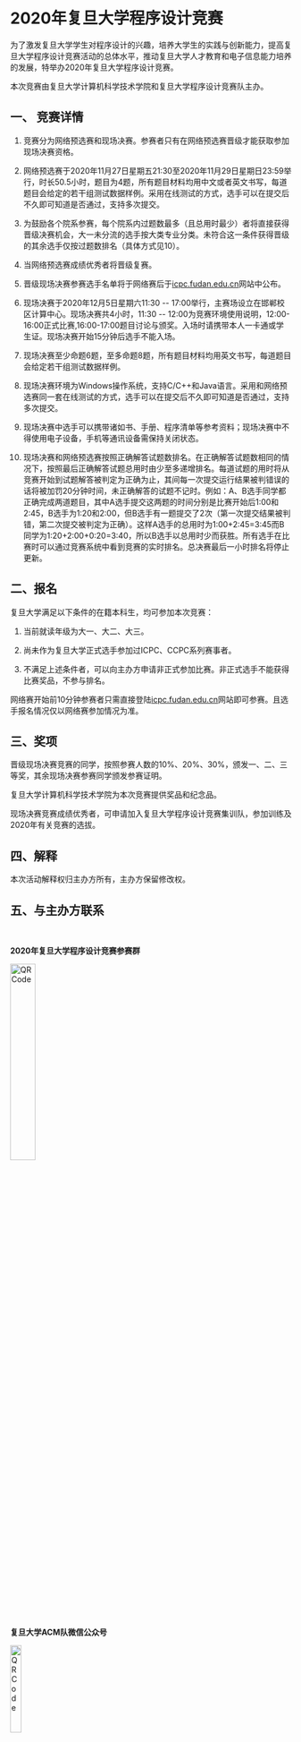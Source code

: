 # 2020年复旦大学程序设计竞赛

为了激发复旦大学学生对程序设计的兴趣，培养大学生的实践与创新能力，提高复旦大学程序设计竞赛活动的总体水平，推动复旦大学人才教育和电子信息能力培养的发展，特举办2020年复旦大学程序设计竞赛。

本次竞赛由复旦大学计算机科学技术学院和复旦大学程序设计竞赛队主办。

## 一、 竞赛详情

1. 竞赛分为网络预选赛和现场决赛。参赛者只有在网络预选赛晋级才能获取参加现场决赛资格。

2. 网络预选赛于2020年11月27日星期五21:30至2020年11月29日星期日23:59举行，时长50.5小时，题目为4题，所有题目材料均用中文或者英文书写，每道题目会给定的若干组测试数据样例。采用在线测试的方式，选手可以在提交后不久即可知道是否通过，支持多次提交。

3. 为鼓励各个院系参赛，每个院系内过题数最多（且总用时最少）者将直接获得晋级决赛机会，大一未分流的选手按大类专业分类。未符合这一条件获得晋级的其余选手仅按过题数排名（具体方式见10）。

4. 当网络预选赛成绩优秀者将晋级复赛。

5. 晋级现场决赛参赛选手名单将于网络赛后于[icpc.fudan.edu.cn](http://icpc.fudan.edu.cn/)网站中公布。

6. 现场决赛于2020年12月5日星期六11:30 -- 17:00举行，主赛场设立在邯郸校区计算中心。现场决赛共4小时，11:30 -- 12:00为竞赛环境使用说明，12:00-16:00正式比赛,16:00-17:00题目讨论与颁奖。入场时请携带本人一卡通或学生证。现场决赛开始15分钟后选手不能入场。

7. 现场决赛至少命题6题，至多命题8题，所有题目材料均用英文书写，每道题目会给定若干组测试数据样例。

8. 现场决赛环境为Windows操作系统，支持C/C++和Java语言。采用和网络预选赛同一套在线测试的方式，选手可以在提交后不久即可知道是否通过，支持多次提交。

9. 现场决赛中选手可以携带诸如书、手册、程序清单等参考资料；现场决赛中不得使用电子设备，手机等通讯设备需保持关闭状态。

10. 现场决赛和网络预选赛按照正确解答试题数排名。在正确解答试题数相同的情况下，按照最后正确解答试题总用时由少至多递增排名。每道试题的用时将从竞赛开始到试题解答被判定为正确为止，其间每一次提交运行结果被判错误的话将被加罚20分钟时间，未正确解答的试题不记时。例如：A、B选手同学都正确完成两道题目，其中A选手提交这两题的时间分别是比赛开始后1:00和2:45，B选手为1:20和2:00，但B选手有一题提交了2次（第一次提交结果被判错，第二次提交被判定为正确）。这样A选手的总用时为1:00+2:45=3:45而B同学为1:20+2:00+0:20=3:40，所以B选手以总用时少而获胜。所有选手在比赛时可以通过竞赛系统中看到竞赛的实时排名。总决赛最后一小时排名将停止更新。

## 二、报名

复旦大学满足以下条件的在籍本科生，均可参加本次竞赛：

1. 当前就读年级为大一、大二、大三。

2. 尚未作为复旦大学正式选手参加过ICPC、CCPC系列赛事者。

3. 不满足上述条件者，可以向主办方申请非正式参加比赛。非正式选手不能获得比赛奖品，不参与排名。

网络赛开始前10分钟参赛者只需直接登陆[icpc.fudan.edu.cn](http://icpc.fudan.edu.cn/)网站即可参赛。且选手报名情况仅以网络赛参加情况为准。

## 三、奖项

晋级现场决赛竞赛的同学，按照参赛人数的10%、20%、30%，颁发一、二、三等奖，其余现场决赛参赛同学颁发参赛证明。

复旦大学计算机科学技术学院为本次竞赛提供奖品和纪念品。

现场决赛竞赛成绩优秀者，可申请加入复旦大学程序设计竞赛集训队，参加训练及2020年有关竞赛的选拔。

## 四、解释

本次活动解释权归主办方所有，主办方保留修改权。

## 五、与主办方联系



<br>

**2020年复旦大学程序设计竞赛参赛群**

<img alt="QRCode" src="/announcement/2020年复旦大学程序设计竞赛/wxq1.png" style="width: 30%; min-width: 100px;">

**复旦大学ACM队微信公众号**

<img alt="QRCode" src="/announcement/2020年复旦大学程序设计竞赛/icpc.jpg" style="width: 20%; min-width: 100px;">